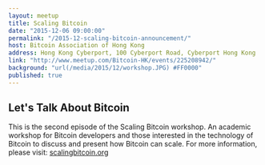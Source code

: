 ```yaml
---
layout: meetup
title: Scaling Bitcoin
date: "2015-12-06 09:00:00"
permalink: "/2015-12-scaling-bitcoin-announcement/"
host: Bitcoin Association of Hong Kong
address: Hong Kong Cyberport, 100 Cyberport Road, Cyberport Hong Kong
link: "http://www.meetup.com/Bitcoin-HK/events/225208942/"
background: "url(/media/2015/12/workshop.JPG) #FF0000"
published: true
---
```


## Let's Talk About Bitcoin

This is the second episode of the Scaling Bitcoin workshop. An academic workshop for Bitcoin developers and those interested in the technology of Bitcoin to discuss and present how Bitcoin can scale. For more information, please visit: [scalingbitcoin.org](https://scalingbitcoin.org/)

